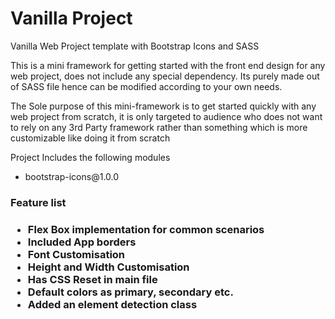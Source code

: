 # Vanilla Project

<p>Vanilla Web Project template with Bootstrap Icons and SASS</p>

<p>This is a mini framework for getting started with the front end design for any web project, does not include any special dependency.
Its purely made out of  SASS file hence can be modified according to your own needs.</p>

<p>The Sole purpose of this mini-framework is to get started quickly with any web project from scratch, it is only targeted to audience who does not want to rely on any 3rd Party framework rather than something which is more customizable like doing it from scratch</p>

<p>Project Includes the following modules</p>
<ul>
    <li>bootstrap-icons@1.0.0</li>
</ul>

<h3>Feature list<h3>
<ul>
<li>Flex Box implementation for common scenarios</li>
<li>Included App borders</li>
<li>Font Customisation</li>
<li>Height and Width Customisation</li>
<li>Has CSS Reset in main file</li>
<li>Default colors as primary, secondary  etc.</li>
<li>Added an element detection class</li>
</ul>
